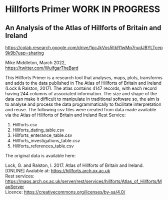 # Hillforts Primer **WORK IN PROGRESS**

## An Analysis of the Atlas of Hillforts of Britain and Ireland<br>
https://colab.research.google.com/drive/1pcJkVos5ltkR1wMp7nudJBYLTcep9k9b?usp=sharing

Mike Middleton, March 2022,<br>https://twitter.com/WulfgarTheBard

This Hillforts Primer is a research tool that analyses, maps, plots, transforms and adds to the data published in The Atlas of Hillforts of Britain and Ireland (Lock & Ralston, 2017).
The atlas contains 4147 records, with each record having 244 columns of associated information.
The size and shape of the data can make it difficult to manipulate in traditional software so, the aim is to analyse and process the data programmatically to facilitate interpretation and reuse. 
The following csv files were created from data made available via the Atlas of Hillforts of Britain and Ireland Rest Service:

1. Hillforts.csv
2. Hillforts_dating_table.csv
3. Hillforts_enterance_table.csv
4. Hillforts_investigations_table.csv
5. Hillforts_references_table.csv

The original data is available here:

Lock, G. and Ralston, I. 2017. Atlas of Hillforts of Britain and Ireland. [ONLINE] Avalable at: https://hillforts.arch.ox.ac.uk<br>
Rest services: https://maps.arch.ox.ac.uk/server/rest/services/hillforts/Atlas_of_Hillforts/MapServer<br>
Licence: https://creativecommons.org/licenses/by-sa/4.0/ 
